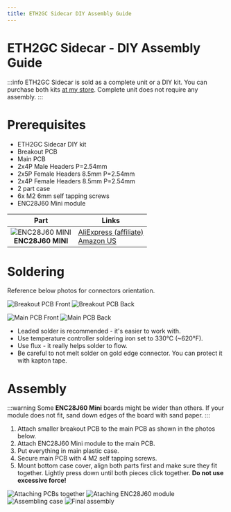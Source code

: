 ```yaml
---
title: ETH2GC Sidecar DIY Assembly Guide
---
```


# ETH2GC Sidecar - DIY Assembly Guide

:::info
ETH2GC Sidecar is sold as a complete unit or a DIY kit. You can purchase both kits [at my store](https://store.webhdx.dev/products/eth2gc-sidecar-broadband-adapter-emulator). Complete unit does not require any assembly.
:::

# Prerequisites

* ETH2GC Sidecar DIY kit
* Breakout PCB
* Main PCB
* 2x4P Male Headers P=2.54mm
* 2x5P Female Headers 8.5mm P=2.54mm
* 2x4P Female Headers 8.5mm P=2.54mm
* 2 part case
* 6x M2 6mm self tapping screws
* ENC28J60 Mini module

| Part          | Links                                                                                                                                                              |
|:-------------:|--------------------------------------------------------------------------------------------------------------------------------------------------------------------|
| ![ENC28J60 MINI](/img/eth2gc/ENC28J60_Mini.jpg)<br/>**ENC28J60 MINI** | [AliExpress (affiliate)](https://s.click.aliexpress.com/e/_DlkjMGp)<br/>[Amazon US](https://www.amazon.com/ENC28J60-Ethernet-Network-Module-Arduino/dp/B07KNTHR84) |



# Soldering

Reference below photos for connectors orientation.

![Breakout PCB Front](/img/eth2gc/build-guide/Sidecar_Breakout_PCB_Front.jpeg)
![Breakout PCB Back](/img/eth2gc/build-guide/Sidecar_Breakout_PCB_Back.jpeg)

![Main PCB Front](/img/eth2gc/build-guide/Sidecar_Main_PCB_Front.jpeg)
![Main PCB Back](/img/eth2gc/build-guide/Sidecar_Main_PCB_Back.jpeg)

* Leaded solder is recommended - it's easier to work with. 
* Use temperature controller soldering iron set to 330&deg;C (~620&deg;F). 
* Use flux - it really helps solder to flow.
* Be careful to not melt solder on gold edge connector. You can protect it with kapton tape.

# Assembly

:::warning
Some **ENC28J60 Mini** boards might be wider than others. If your module does not fit, sand down edges of the board with sand paper.
:::

1. Attach smaller breakout PCB to the main PCB as shown in the photos below.
2. Attach ENC28J60 Mini module to the main PCB.
3. Put everything in main plastic case.
4. Secure main PCB with 4 M2 self tapping screws.
5. Mount bottom case cover, align both parts first and make sure they fit together. Lightly press down until both pieces click together. **Do not use excessive force!** 

![Attaching PCBs together](/img/eth2gc/build-guide/Sidecar_Main_PCB_Attached.jpeg)
![Ataching ENC28J60 module](/img/eth2gc/build-guide/Sidecar_Main_PCB_ENC_Attached.jpeg)
![Assembling case](/img/eth2gc/build-guide/Sidecar_Assembly_1.jpeg)
![Final assembly](/img/eth2gc/build-guide/Sidecar_Assembly_Final.jpeg)
